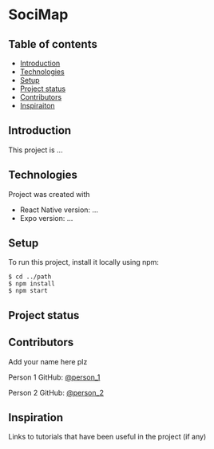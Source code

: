 # SociMap

## Table of contents 
* [Introduction](#introduction)
* [Technologies](#technologies)
* [Setup](#setup)
* [Project status](#project-status)
* [Contributors](#contributors)
* [Inspiraiton](#inspiration)

## Introduction
This project is ... 

## Technologies
Project was created with 
* React Native version: ... 
* Expo version: ... 

## Setup 
To run this project, install it locally using npm:
```
$ cd ../path
$ npm install 
$ npm start 
```

## Project status 

## Contributors 
Add your name here plz 

Person 1 GitHub: [@person_1](http://unt.se)

Person 2 GitHub: [@person_2](http://svt.se)

## Inspiration
Links to tutorials that have been useful in the project (if any)
